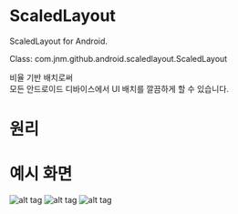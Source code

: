 ScaledLayout
====================

ScaledLayout for Android.

Class: com.jnm.github.android.scaledlayout.ScaledLayout

비율 기반 배치로써 <br/>
모든 안드로이드 디바이스에서 UI 배치를 깔끔하게 할 수 있습니다.

원리
====================


예시 화면
====================
![alt tag](https://raw.github.com/ssomai/ScaledLayout/master/images/totalshot.jpg)
![alt tag](https://raw.github.com/ssomai/ScaledLayout/master/images/tablet.jpg)
![alt tag](https://raw.github.com/ssomai/ScaledLayout/master/images/phone.jpg)



